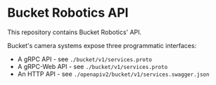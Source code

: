 # Bucket Robotics API

This repository contains Bucket Robotics' API.

Bucket's camera systems expose three programmatic interfaces:

- A gRPC API - see `./bucket/v1/services.proto`
- A gRPC-Web API - see `./bucket/v1/services.proto`
- An HTTP API - see `./openapiv2/bucket/v1/services.swagger.json`
